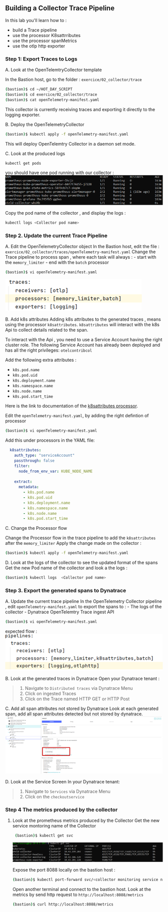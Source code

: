 ## Building a Collector Trace Pipeline
In this lab you'll learn how to :
* build a Trace pipeline
* use the processor K8sattrributes
* use the processor spanMetrics
* use the otlp http exporter

### Step 1: Export Traces to Logs

A. Look at  the OpenTelemtryCollector template

In the Bastion host, go to the folder : `exercice/02_collector/trace`
   ```bash
   (bastion)$ cd ~/HOT_DAY_SCRIPT
   (bastion)$ cd exercice/02_collector/trace
   (bastion)$ cat openTelemetry-manifest.yaml
   ```
This collector is currently receiving traces and exporting it directly to the logging exporter.

B. Deploy the OpenTelemetryCollector 
   ```bash
   (bastion)$ kubectl apply -f openTelemetry-manifest.yaml
   ```
   This will deploy OpenTelemtry Collector in a daemon set mode.
   
C. Look at the produced logs 
   
   ```bash
   kubectl get pods 
   ```
   you should have one pod running with our collector :
   ![Pod 01](../../../assets/images/pod01.png)

   Copy the pod name of the collector , and display the logs :

   ```bash
   kubectl logs <Collector pod name>
   ```

### Step 2. Update the current Trace Pipeline 

A. Edit the OpenTelemetryCollector object
   In the Bastion host, edit the file  : `exercice/02_collector/traces/openTelemetry-manifest.yaml`
   Change the Trace pipeline to process span , where each task will always :
      - start with the `memory_limiter`
      - end with the `batch` processor 
   ```bash
   (bastion)$ vi openTelemetry-manifest.yaml
   ```
   ![Pod 01](../../../assets/images/processor_flow.png)
   
B. Add k8s attributes 
   Adding k8s attributes to the generated traces , means using the processor `k8sattributes`.
   `k8sattributes` will interact with the k8s Api to collect details related to the span.
   
   To interact with the Api , you need to use a Service Account having the right cluster role.
   The following Service Account has already been deployed and has all the right privileges: `otelcontribcol`
   
   Add the following extra attributes :
   * `k8s.pod.name`
   * `k8s.pod.uid`
   * `k8s.deployment.name`
   * `k8s.namespace.name`
   * `k8s.node.name`
   * `k8s.pod.start_time`
   
Here is the link to documentation of the [k8sattributes processor](https://pkg.go.dev/github.com/open-telemetry/opentelemetry-collector-contrib/processor/k8sattributesprocessor).
   
 
   Edit the `openTelemetry-manifest.yaml`, by adding the right defintion of processor
   
   ```bash
   (bastion)$ vi openTelemetry-manifest.yaml
   ```

   Add this under processors in the YAML file:
   ```YAML
     k8sattributes:
       auth_type: "serviceAccount"
       passthrough: false
       filter:
         node_from_env_var: KUBE_NODE_NAME
         
       extract:
         metadata:
           - k8s.pod.name
           - k8s.pod.uid
           - k8s.deployment.name
           - k8s.namespace.name
           - k8s.node.name
           - k8s.pod.start_time
   ```
   
   

C. Change the Processor flow
   
   Change the Processor flow in the trace pipeline to add the `k8sattributes` after the `memory_limiter`
   Apply the change made on the collector :
    
   ```bash
   (bastion)$ kubectl apply -f openTelemetry-manifest.yaml
   ```
   
D. Look at the logs of the collector to see the updated format of the spans
   Get the new Pod name of the collector and look a the logs :

   ```bash
   (bastion)$ kubectl logs  <Collector pod name>
   ```

### Step 3. Export the generated spans to Dynatrace

A. Update the current trace pipeline
   In the OpenTelemetry Collector pipeline , edit  `openTelemetry-manifest.yaml` to export the spans to :
      - The logs of the collector
      - Dynatrace OpenTelemtry Trace ingest API

   ```bash
   (bastion)$ vi openTelemetry-manifest.yaml
   ```
   
   expected flow :
   ![exporter 01](../../../assets/images/exporter_flow.png)
   
B. Look at the generated traces in Dynatrace
   Open your Dynatrace tenant :
   > 1. Navigate to `Distributed traces` via Dynatrace Menu 
   > 2. Click on ingested Traces
   > 3. Click on the Trace named HTTP GET or HTTP Post

C. Add all span attributes not stored by Dynatrace
   Look at each generated span, add all span attributes detected but not stored by dynatrace.
   ![spanattribute 01](../../../assets/images/span_attribute.png)
   
D. Look at the Service Screen
   In your Dynatrace tenant: 
   > 1. Navigate to `Services` via Dynatrace Menu 
   > 2. Click on the `checkoutservice`

### Step 4 The metrics produced by the collector

1. Look at the prometheus metrics produced by the Collector
   Get the new service montoring name of the Collector
   
   ```bash
    (bastion)$ kubectl get svc
   ```
   ![collector 01](../../../assets/images/collector_metrics.png)
   
   Expose the port 8088 locally on the bastion host :
   
   ```bash
   (bastion)$ kubectl port-forward svc/<collector monitoring service name> 8088:8888
   ```

   Open another terminal and connect to the bastion host.
   Look at the metrics by send http request to `http://localhost:8088/metrics`
   
   ```bash
   (bastion)$ curl http://localhost:8088/metrics
   ```
   

